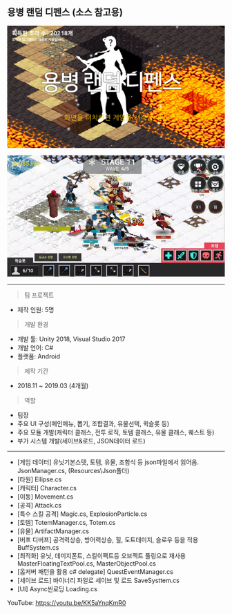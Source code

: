 용병 랜덤 디펜스 (소스 참고용)
---

![메인화면](https://github.com/diovpl248/mercenary-random-defence/blob/master/game.png?raw=true)

![인게임](https://github.com/diovpl248/mercenary-random-defence/blob/master/in-game.PNG?raw=true)

---

> 팀 프로젝트

- 제작 인원: 5명

> 개발 환경

- 개발 툴: Unity 2018, Visual Studio 2017
- 개발 언어: C#
- 플랫폼: Android

> 제작 기간
- 2018.11 ~ 2019.03 (4개월)

> 역할
- 팀장
- 주요 UI 구성(메인메뉴, 뽑기, 조합결과, 유물선택, 퀵슬롯 등)
- 주요 모듈 개발(캐릭터 클래스, 전투 로직, 토템 클래스, 유물 클래스, 퀘스트 등)
- 부가 시스템 개발(세이브&로드, JSON데이터 로드)

---

* [게임 데이터] 유닛기본스텟, 토템, 유물, 조합식 등 json파일에서 읽어옴. JsonManager.cs, (Resources\Json폴더) 
* [타원] Ellipse.cs
* [캐릭터] Character.cs
* [이동] Movement.cs
* [공격] Attack.cs
* [특수 스킬 공격] Magic.cs, ExplosionParticle.cs
* [토템] TotemManager.cs, Totem.cs
* [유물] ArtifactManager.cs
* [버프 디버프] 공격력상승, 방어력상승, 힐, 도트데미지, 슬로우 등을 적용 BuffSystem.cs
* [최적화] 유닛, 데미지폰트, 스킬이펙트등 오브젝트 풀링으로 재사용 MasterFloatingTextPool.cs, MasterObjectPool.cs
* [옵저버 패턴을 활용 c# delegate] QuestEventManager.cs
* [세이브 로드] 바이너리 파일로 세이브 및 로드 SaveSysttem.cs
* [UI] Async씬로딩 Loading.cs


YouTube: https://youtu.be/KK5aYnqKmR0